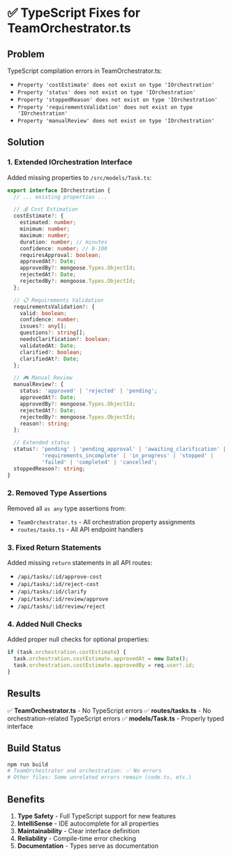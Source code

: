# ✅ TypeScript Fixes for TeamOrchestrator.ts

## Problem
TypeScript compilation errors in TeamOrchestrator.ts:
- `Property 'costEstimate' does not exist on type 'IOrchestration'`
- `Property 'status' does not exist on type 'IOrchestration'`
- `Property 'stoppedReason' does not exist on type 'IOrchestration'`
- `Property 'requirementsValidation' does not exist on type 'IOrchestration'`
- `Property 'manualReview' does not exist on type 'IOrchestration'`

## Solution

### 1. Extended IOrchestration Interface
Added missing properties to `/src/models/Task.ts`:

```typescript
export interface IOrchestration {
  // ... existing properties ...

  // 💰 Cost Estimation
  costEstimate?: {
    estimated: number;
    minimum: number;
    maximum: number;
    duration: number; // minutes
    confidence: number; // 0-100
    requiresApproval: boolean;
    approvedAt?: Date;
    approvedBy?: mongoose.Types.ObjectId;
    rejectedAt?: Date;
    rejectedBy?: mongoose.Types.ObjectId;
  };

  // 📋 Requirements Validation
  requirementsValidation?: {
    valid: boolean;
    confidence: number;
    issues?: any[];
    questions?: string[];
    needsClarification?: boolean;
    validatedAt: Date;
    clarified?: boolean;
    clarifiedAt?: Date;
  };

  // 🎮 Manual Review
  manualReview?: {
    status: 'approved' | 'rejected' | 'pending';
    approvedAt?: Date;
    approvedBy?: mongoose.Types.ObjectId;
    rejectedAt?: Date;
    rejectedBy?: mongoose.Types.ObjectId;
    reason?: string;
  };

  // Extended status
  status?: 'pending' | 'pending_approval' | 'awaiting_clarification' |
           'requirements_incomplete' | 'in_progress' | 'stopped' |
           'failed' | 'completed' | 'cancelled';
  stoppedReason?: string;
}
```

### 2. Removed Type Assertions
Removed all `as any` type assertions from:
- `TeamOrchestrator.ts` - All orchestration property assignments
- `routes/tasks.ts` - All API endpoint handlers

### 3. Fixed Return Statements
Added missing `return` statements in all API routes:
- `/api/tasks/:id/approve-cost`
- `/api/tasks/:id/reject-cost`
- `/api/tasks/:id/clarify`
- `/api/tasks/:id/review/approve`
- `/api/tasks/:id/review/reject`

### 4. Added Null Checks
Added proper null checks for optional properties:
```typescript
if (task.orchestration.costEstimate) {
  task.orchestration.costEstimate.approvedAt = new Date();
  task.orchestration.costEstimate.approvedBy = req.user!.id;
}
```

## Results
✅ **TeamOrchestrator.ts** - No TypeScript errors
✅ **routes/tasks.ts** - No orchestration-related TypeScript errors
✅ **models/Task.ts** - Properly typed interface

## Build Status
```bash
npm run build
# TeamOrchestrator and orchestration: ✅ No errors
# Other files: Some unrelated errors remain (code.ts, etc.)
```

## Benefits
1. **Type Safety** - Full TypeScript support for new features
2. **IntelliSense** - IDE autocomplete for all properties
3. **Maintainability** - Clear interface definition
4. **Reliability** - Compile-time error checking
5. **Documentation** - Types serve as documentation
